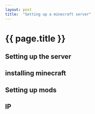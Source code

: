 ```yaml
---
layout: post
title:  "Setting up a minecraft server"
---
```


# {{ page.title }}

## Setting up the server

## installing minecraft

## Setting up mods

## IP 